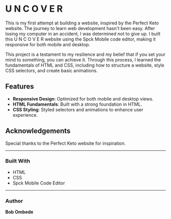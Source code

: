 # U N C O V E R

This is my first attempt at building a website, inspired by the Perfect Keto website. The journey to learn web development hasn't been easy. After losing my computer in an accident, I was determined not to give up. I built this U N C O V E R website using the Spck Mobile code editor, making it responsive for both mobile and desktop.

This project is a testament to my resilience and my belief that if you set your mind to something, you can achieve it. Through this process, I learned the fundamentals of HTML and CSS, including how to structure a website, style CSS selectors, and create basic animations.

## Features
- **Responsive Design**: Optimized for both mobile and desktop views.
- **HTML Fundamentals**: Built with a strong foundation in HTML.
- **CSS Styling**: Styled selectors and animations to enhance user experience.

## Acknowledgements
Special thanks to the Perfect Keto website for inspiration.

---

### Built With
- HTML
- CSS
- Spck Mobile Code Editor

---

### Author
**Bob Ombede**
